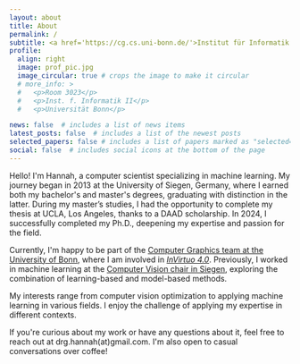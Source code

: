 ```yaml
---
layout: about
title: About
permalink: /
subtitle: <a href='https://cg.cs.uni-bonn.de/'>Institut für Informatik II</a><br><a href='https://www.uni-bonn.de/en/'>Rheinische Friedrich-Wilhelms-Universität Bonn </a>
profile:
  align: right
  image: prof_pic.jpg
  image_circular: true # crops the image to make it circular
  # more_info: >
  #   <p>Room 3023</p>
  #   <p>Inst. f. Informatik II</p>
  #   <p>Universität Bonn</p>

news: false  # includes a list of news items
latest_posts: false  # includes a list of the newest posts
selected_papers: false # includes a list of papers marked as "selected={true}"
social: false  # includes social icons at the bottom of the page
---
```


<!-- Write your biography here. Tell the world about yourself. Link to your favorite [subreddit](http://reddit.com). You can put a picture in, too. The code is already in, just name your picture `prof_pic.jpg` and put it in the `img/` folder.

Put your address / P.O. box / other info right below your picture. You can also disable any of these elements by editing `profile` property of the YAML header of your `_pages/about.md`. Edit `_bibliography/papers.bib` and Jekyll will render your [publications page](/al-folio/publications/) automatically.

Link to your social media connections, too. This theme is set up to use [Font Awesome icons](https://fontawesome.com/) and [Academicons](https://jpswalsh.github.io/academicons/), like the ones below. Add your Facebook, Twitter, LinkedIn, Google Scholar, or just disable all of them. -->



Hello! I'm Hannah, a computer scientist specializing in machine learning. My journey began in 2013 at the University of Siegen, Germany, where I earned both my bachelor's and master's degrees, graduating with distinction in the latter. During my master’s studies, I had the opportunity to complete my thesis at UCLA, Los Angeles, thanks to a DAAD scholarship. In 2024, I successfully completed my Ph.D., deepening my expertise and passion for the field.


Currently, I'm happy to be part of the [Computer Graphics team at the University of Bonn](https://cg.cs.uni-bonn.de/), where I am involved in *[InVirtuo 4.0](https://invirtuo.org/)*. Previously, I worked in machine learning at the [Computer Vision chair in Siegen](https://www.vsa.informatik.uni-siegen.de/en/home), exploring the combination of learning-based and model-based methods.

My interests range from computer vision optimization to applying machine learning in various fields. I enjoy the challenge of applying my expertise in different contexts.

If you're curious about my work or have any questions about it, feel free to reach out at drg.hannah(at)gmail.com. I'm also open to casual conversations over coffee!


